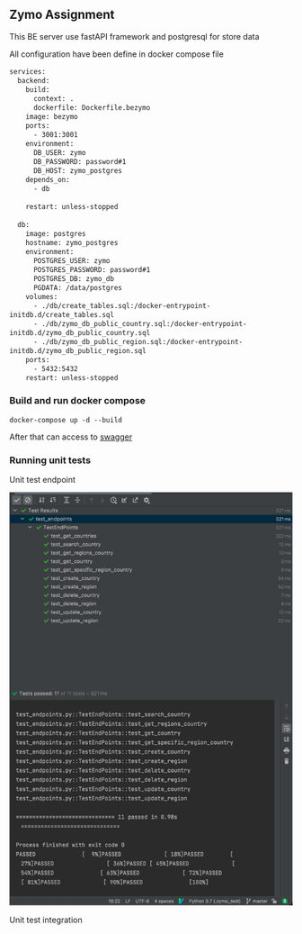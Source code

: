 ## Zymo Assignment
This BE server use fastAPI framework and postgresql for store data

All configuration have been define in docker compose file

```
services:
  backend:
    build:
      context: .
      dockerfile: Dockerfile.bezymo
    image: bezymo
    ports:
      - 3001:3001
    environment:
      DB_USER: zymo
      DB_PASSWORD: password#1
      DB_HOST: zymo_postgres
    depends_on:
      - db

    restart: unless-stopped

  db:
    image: postgres
    hostname: zymo_postgres
    environment:
      POSTGRES_USER: zymo
      POSTGRES_PASSWORD: password#1
      POSTGRES_DB: zymo_db
      PGDATA: /data/postgres
    volumes:
      - ./db/create_tables.sql:/docker-entrypoint-initdb.d/create_tables.sql
      - ./db/zymo_db_public_country.sql:/docker-entrypoint-initdb.d/zymo_db_public_country.sql
      - ./db/zymo_db_public_region.sql:/docker-entrypoint-initdb.d/zymo_db_public_region.sql
    ports:
      - 5432:5432
    restart: unless-stopped

```

### Build and run docker compose

```
docker-compose up -d --build
```

After that can access to [swagger](0.0.0.0:3001/docs)


### Running unit tests


Unit test endpoint

![img.png](img.png)

Unit test integration

